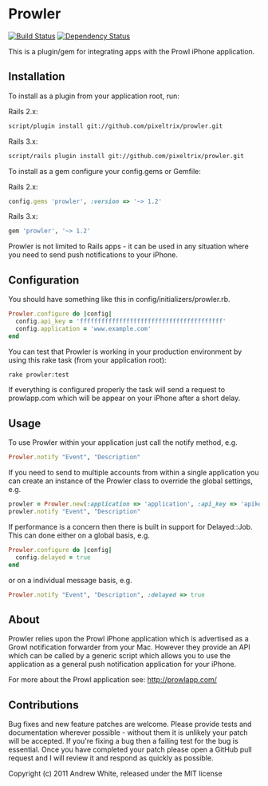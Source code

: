 Prowler
=======

[![Build Status][build]][travis] [![Dependency Status][depends]][gemnasium]

This is a plugin/gem for integrating apps with the Prowl iPhone application.

Installation
------------

To install as a plugin from your application root, run:

Rails 2.x:

``` sh
script/plugin install git://github.com/pixeltrix/prowler.git
```

Rails 3.x:

``` sh
script/rails plugin install git://github.com/pixeltrix/prowler.git
```

To install as a gem configure your config.gems or Gemfile:

Rails 2.x:

``` ruby
config.gems 'prowler', :version => '~> 1.2'
```

Rails 3.x:

``` ruby
gem 'prowler', '~> 1.2'
```

Prowler is not limited to Rails apps - it can be used in any situation
where you need to send push notifications to your iPhone.

Configuration
-------------

You should have something like this in config/initializers/prowler.rb.

``` ruby
Prowler.configure do |config|
  config.api_key = 'ffffffffffffffffffffffffffffffffffffffff'
  config.application = 'www.example.com'
end
```

You can test that Prowler is working in your production environment by using
this rake task (from your application root):

``` sh
rake prowler:test
```

If everything is configured properly the task will send a request to
prowlapp.com which will be appear on your iPhone after a short delay.

Usage
-----

To use Prowler within your application just call the notify method, e.g.

``` ruby
Prowler.notify "Event", "Description"
```

If you need to send to multiple accounts from within a single application you
can create an instance of the Prowler class to override the global settings, e.g.

``` ruby
prowler = Prowler.new(:application => 'application', :api_key => 'apikey')
prowler.notify "Event", "Description"
```

If performance is a concern then there is built in support for Delayed::Job.
This can done either on a global basis, e.g.

``` ruby
Prowler.configure do |config|
  config.delayed = true
end
```

or on a individual message basis, e.g.

``` ruby
Prowler.notify "Event", "Description", :delayed => true
```

About
-----

Prowler relies upon the Prowl iPhone application which is advertised as
a Growl notification forwarder from your Mac. However they provide an API
which can be called by a generic script which allows you to use the
application as a general push notification application for your iPhone.

For more about the Prowl application see: http://prowlapp.com/

Contributions
-------------

Bug fixes and new feature patches are welcome. Please provide tests and
documentation wherever possible - without them it is unlikely your patch
will be accepted. If you're fixing a bug then a failing test for the bug
is essential. Once you have completed your patch please open a GitHub
pull request and I will review it and respond as quickly as possible.

Copyright (c) 2011 Andrew White, released under the MIT license

[build]: https://secure.travis-ci.org/pixeltrix/prowler.png
[travis]: http://travis-ci.org/pixeltrix/prowler
[depends]: https://gemnasium.com/pixeltrix/prowler.png?travis
[gemnasium]: https://gemnasium.com/pixeltrix/prowler

